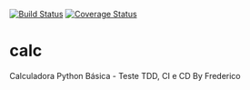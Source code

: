 [![Build Status](https://travis-ci.org/fredslz/calc.svg?branch=master)](https://travis-ci.org/fredslz/calc)
[![Coverage Status](https://coveralls.io/repos/github/fredslz/calc/badge.svg?branch=master)](https://coveralls.io/github/fredslz/calc?branch=master)
# calc
Calculadora Python Básica - Teste TDD, CI e CD
By Frederico
